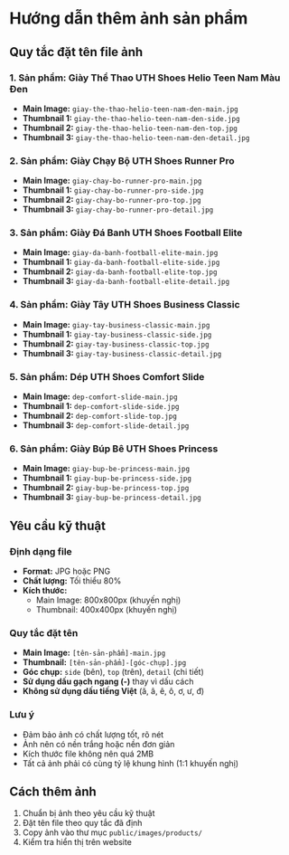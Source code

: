 # Hướng dẫn thêm ảnh sản phẩm

## Quy tắc đặt tên file ảnh

### 1. Sản phẩm: Giày Thể Thao UTH Shoes Helio Teen Nam Màu Đen
- **Main Image:** `giay-the-thao-helio-teen-nam-den-main.jpg`
- **Thumbnail 1:** `giay-the-thao-helio-teen-nam-den-side.jpg`
- **Thumbnail 2:** `giay-the-thao-helio-teen-nam-den-top.jpg`
- **Thumbnail 3:** `giay-the-thao-helio-teen-nam-den-detail.jpg`

### 2. Sản phẩm: Giày Chạy Bộ UTH Shoes Runner Pro
- **Main Image:** `giay-chay-bo-runner-pro-main.jpg`
- **Thumbnail 1:** `giay-chay-bo-runner-pro-side.jpg`
- **Thumbnail 2:** `giay-chay-bo-runner-pro-top.jpg`
- **Thumbnail 3:** `giay-chay-bo-runner-pro-detail.jpg`

### 3. Sản phẩm: Giày Đá Banh UTH Shoes Football Elite
- **Main Image:** `giay-da-banh-football-elite-main.jpg`
- **Thumbnail 1:** `giay-da-banh-football-elite-side.jpg`
- **Thumbnail 2:** `giay-da-banh-football-elite-top.jpg`
- **Thumbnail 3:** `giay-da-banh-football-elite-detail.jpg`

### 4. Sản phẩm: Giày Tây UTH Shoes Business Classic
- **Main Image:** `giay-tay-business-classic-main.jpg`
- **Thumbnail 1:** `giay-tay-business-classic-side.jpg`
- **Thumbnail 2:** `giay-tay-business-classic-top.jpg`
- **Thumbnail 3:** `giay-tay-business-classic-detail.jpg`

### 5. Sản phẩm: Dép UTH Shoes Comfort Slide
- **Main Image:** `dep-comfort-slide-main.jpg`
- **Thumbnail 1:** `dep-comfort-slide-side.jpg`
- **Thumbnail 2:** `dep-comfort-slide-top.jpg`
- **Thumbnail 3:** `dep-comfort-slide-detail.jpg`

### 6. Sản phẩm: Giày Búp Bê UTH Shoes Princess
- **Main Image:** `giay-bup-be-princess-main.jpg`
- **Thumbnail 1:** `giay-bup-be-princess-side.jpg`
- **Thumbnail 2:** `giay-bup-be-princess-top.jpg`
- **Thumbnail 3:** `giay-bup-be-princess-detail.jpg`

## Yêu cầu kỹ thuật

### Định dạng file
- **Format:** JPG hoặc PNG
- **Chất lượng:** Tối thiểu 80%
- **Kích thước:** 
  - Main Image: 800x800px (khuyến nghị)
  - Thumbnail: 400x400px (khuyến nghị)

### Quy tắc đặt tên
- **Main Image:** `[tên-sản-phẩm]-main.jpg`
- **Thumbnail:** `[tên-sản-phẩm]-[góc-chụp].jpg`
- **Góc chụp:** `side` (bên), `top` (trên), `detail` (chi tiết)
- **Sử dụng dấu gạch ngang (-)** thay vì dấu cách
- **Không sử dụng dấu tiếng Việt** (ă, â, ê, ô, ơ, ư, đ)

### Lưu ý
- Đảm bảo ảnh có chất lượng tốt, rõ nét
- Ảnh nên có nền trắng hoặc nền đơn giản
- Kích thước file không nên quá 2MB
- Tất cả ảnh phải có cùng tỷ lệ khung hình (1:1 khuyến nghị)

## Cách thêm ảnh
1. Chuẩn bị ảnh theo yêu cầu kỹ thuật
2. Đặt tên file theo quy tắc đã định
3. Copy ảnh vào thư mục `public/images/products/`
4. Kiểm tra hiển thị trên website
